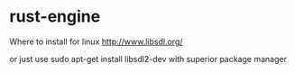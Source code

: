 # rust-engine

Where to install for linux
http://www.libsdl.org/

or just use 
sudo apt-get install libsdl2-dev
with superior package manager
